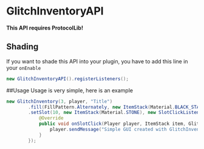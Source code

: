 # GlitchInventoryAPI
**This API requires ProtocolLib!**

## Shading
If you want to shade this API into your plugin, you have to add this line in your `onEnable`
```java
new GlitchInventoryAPI().registerListeners();
```

##Usage
Usage is very simple, here is an example
```java
new GlitchInventory(3, player, "Title")
        .fill(FillPattern.Alternately, new ItemStack(Material.BLACK_STAINED_GLASS_PANE), new ItemStack(Material.GRAY_STAINED_GLASS_PANE))
        .setSlot(10, new ItemStack(Material.STONE), new SlotClickListener() {
            @Override
            public void onSlotClick(Player player, ItemStack item, GlitchInventory inventory) {
                player.sendMessage("Simple GUI created with GlitchInventoryAPI!");
            }
        });
```
